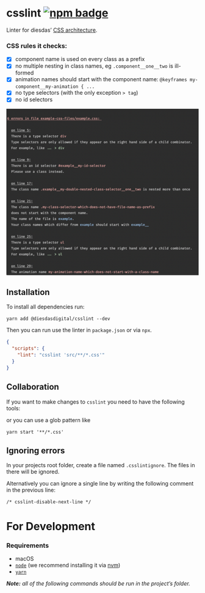 # csslint [![npm badge](https://badgen.net/npm/v/@diesdasdigital/csslint)](https://www.npmjs.com/package/@diesdasdigital/csslint)

Linter for diesdas’ [CSS architecture](https://diesdas.digital/wiki/life-as-a-developer/how-we-write-css).

### CSS rules it checks:

- [x] component name is used on every class as a prefix
- [x] no multiple nesting in class names, eg `.component__one__two` is ill-formed
- [x] animation names should start with the component name: `@keyframes my-component__my-animation { ...`
- [x] no type selectors (with the only exception `> tag`)
- [x] no id selectors

![Screen shot of error messages](diesdas-css-linter-screenshot.png)

## Installation

To install all dependencies run:

```
yarn add @diesdasdigital/csslint --dev
```

Then you can run use the linter in `package.json` or via `npx`.

```json
{
  "scripts": {
    "lint": "csslint 'src/**/*.css'"
  }
}
```

## Collaboration

If you want to make changes to `csslint` you need to have the following tools:

or you can use a glob pattern like

```
yarn start '**/*.css'
```

## Ignoring errors

In your projects root folder, create a file named `.csslintignore`.
The files in there will be ignored.

Alternatively you can ignore a single line by writing the following comment in the previous line:

```
/* csslint-disable-next-line */
```

# For Development

### Requirements

- macOS
- [`node`](https://nodejs.org/en/) (we recommend installing it via [nvm](https://github.com/creationix/nvm))
- [`yarn`](https://yarnpkg.com)

**_Note:_** _all of the following commands should be run in the project’s folder._
